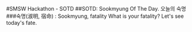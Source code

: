 #SMSW Hackathon - SOTD
##SOTD: Sookmyung Of The Day. 오늘의 숙명
###숙명(淑明, 宿命) : Sookmyung, fatality
What is your fatality? Let's see today's fate.